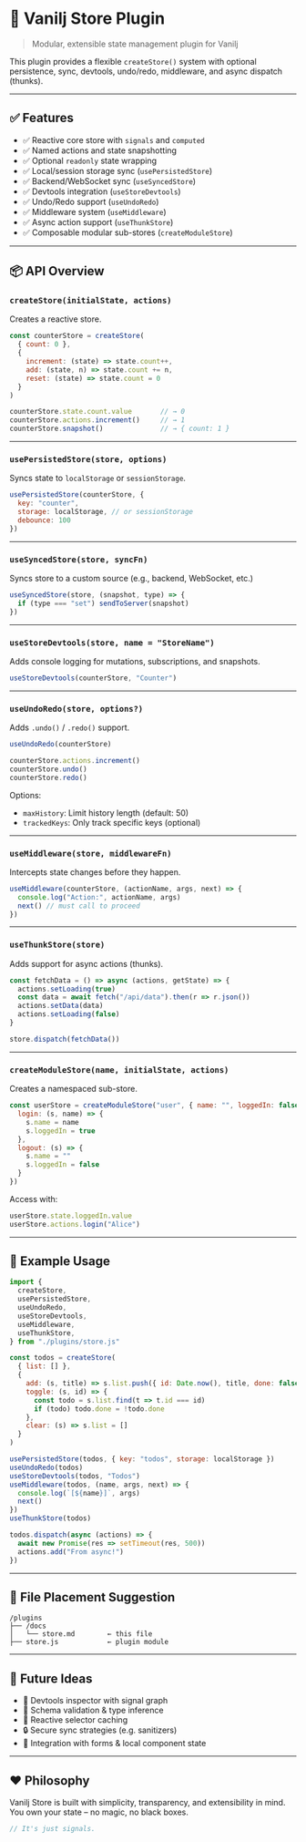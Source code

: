 # 🧠 Vanilj Store Plugin

> Modular, extensible state management plugin for Vanilj

This plugin provides a flexible `createStore()` system with optional persistence, sync, devtools, undo/redo, middleware, and async dispatch (thunks).

---

## ✅ Features

- ✅ Reactive core store with `signals` and `computed`
- ✅ Named actions and state snapshotting
- ✅ Optional `readonly` state wrapping
- ✅ Local/session storage sync (`usePersistedStore`)
- ✅ Backend/WebSocket sync (`useSyncedStore`)
- ✅ Devtools integration (`useStoreDevtools`)
- ✅ Undo/Redo support (`useUndoRedo`)
- ✅ Middleware system (`useMiddleware`)
- ✅ Async action support (`useThunkStore`)
- ✅ Composable modular sub-stores (`createModuleStore`)

---

## 📦 API Overview

### `createStore(initialState, actions)`

Creates a reactive store.

```js
const counterStore = createStore(
  { count: 0 },
  {
    increment: (state) => state.count++,
    add: (state, n) => state.count += n,
    reset: (state) => state.count = 0
  }
)

counterStore.state.count.value       // → 0
counterStore.actions.increment()     // → 1
counterStore.snapshot()              // → { count: 1 }
```

---

### `usePersistedStore(store, options)`

Syncs state to `localStorage` or `sessionStorage`.

```js
usePersistedStore(counterStore, {
  key: "counter",
  storage: localStorage, // or sessionStorage
  debounce: 100
})
```

---

### `useSyncedStore(store, syncFn)`

Syncs store to a custom source (e.g., backend, WebSocket, etc.)

```js
useSyncedStore(store, (snapshot, type) => {
  if (type === "set") sendToServer(snapshot)
})
```

---

### `useStoreDevtools(store, name = "StoreName")`

Adds console logging for mutations, subscriptions, and snapshots.

```js
useStoreDevtools(counterStore, "Counter")
```

---

### `useUndoRedo(store, options?)`

Adds `.undo()` / `.redo()` support.

```js
useUndoRedo(counterStore)

counterStore.actions.increment()
counterStore.undo()
counterStore.redo()
```

Options:
- `maxHistory`: Limit history length (default: 50)
- `trackedKeys`: Only track specific keys (optional)

---

### `useMiddleware(store, middlewareFn)`

Intercepts state changes before they happen.

```js
useMiddleware(counterStore, (actionName, args, next) => {
  console.log("Action:", actionName, args)
  next() // must call to proceed
})
```

---

### `useThunkStore(store)`

Adds support for async actions (thunks).

```js
const fetchData = () => async (actions, getState) => {
  actions.setLoading(true)
  const data = await fetch("/api/data").then(r => r.json())
  actions.setData(data)
  actions.setLoading(false)
}

store.dispatch(fetchData())
```

---

### `createModuleStore(name, initialState, actions)`

Creates a namespaced sub-store.

```js
const userStore = createModuleStore("user", { name: "", loggedIn: false }, {
  login: (s, name) => {
    s.name = name
    s.loggedIn = true
  },
  logout: (s) => {
    s.name = ""
    s.loggedIn = false
  }
})
```

Access with:

```js
userStore.state.loggedIn.value
userStore.actions.login("Alice")
```

---

## 🧪 Example Usage

```js
import {
  createStore,
  usePersistedStore,
  useUndoRedo,
  useStoreDevtools,
  useMiddleware,
  useThunkStore,
} from "./plugins/store.js"

const todos = createStore(
  { list: [] },
  {
    add: (s, title) => s.list.push({ id: Date.now(), title, done: false }),
    toggle: (s, id) => {
      const todo = s.list.find(t => t.id === id)
      if (todo) todo.done = !todo.done
    },
    clear: (s) => s.list = []
  }
)

usePersistedStore(todos, { key: "todos", storage: localStorage })
useUndoRedo(todos)
useStoreDevtools(todos, "Todos")
useMiddleware(todos, (name, args, next) => {
  console.log(`[${name}]`, args)
  next()
})
useThunkStore(todos)

todos.dispatch(async (actions) => {
  await new Promise(res => setTimeout(res, 500))
  actions.add("From async!")
})
```

---

## 📁 File Placement Suggestion

```
/plugins
├── /docs
│   └── store.md        ← this file
├── store.js            ← plugin module
```

---

## 🚀 Future Ideas

- 🔌 Devtools inspector with signal graph
- 🧠 Schema validation & type inference
- 🔄 Reactive selector caching
- 🔒 Secure sync strategies (e.g. sanitizers)
- 🧬 Integration with forms & local component state

---

## ❤️ Philosophy

Vanilj Store is built with simplicity, transparency, and extensibility in mind. You own your state – no magic, no black boxes.

```js
// It's just signals.
```

